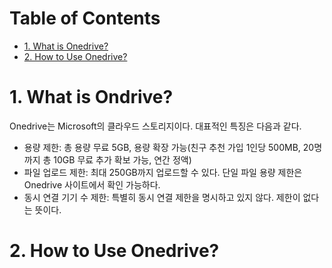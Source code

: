 # Table of Contents

- [1. What is Onedrive?](#1-what-is-onedrive?)
- [2. How to Use Onedrive?](#2-how-to-use-onedrive?)



# 1. What is Ondrive?
Onedrive는 Microsoft의 클라우드 스토리지이다. 대표적인 특징은 다음과 같다.
- 용량 제한:
	총 용량 무료 5GB, 용량 확장 가능(친구 추천 가입 1인당 500MB, 20명까지 총 10GB 무료 추가 확보 가능, 연간 정액)
- 파일 업로드 제한:
	최대 250GB까지 업로드할 수 있다. 단일 파일 용량 제한은 Onedrive 사이트에서 확인 가능하다.
- 동시 연결 기기 수 제한:
	특별히 동시 연결 제한을 명시하고 있지 않다. 제한이 없다는 뜻이다.

# 2. How to Use Onedrive?